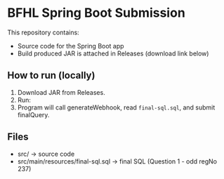 # BFHL Spring Boot Submission

This repository contains:
- Source code for the Spring Boot app
- Build produced JAR is attached in Releases (download link below)

## How to run (locally)
1. Download JAR from Releases.
2. Run:
3. Program will call generateWebhook, read `final-sql.sql`, and submit finalQuery.

## Files
- src/       -> source code
- src/main/resources/final-sql.sql -> final SQL (Question 1 - odd regNo 237)
